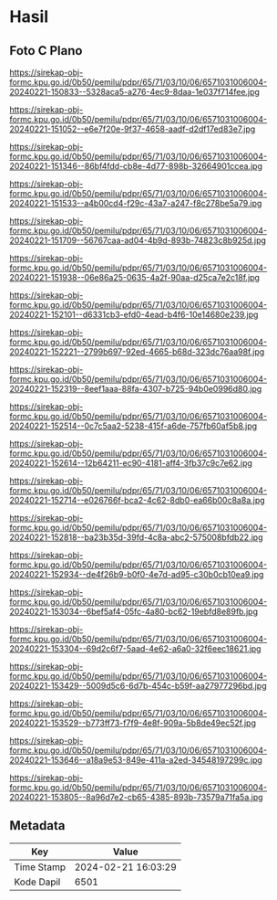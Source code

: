 # Hasil

## Foto C Plano

https://sirekap-obj-formc.kpu.go.id/0b50/pemilu/pdpr/65/71/03/10/06/6571031006004-20240221-150833--5328aca5-a276-4ec9-8daa-1e037f714fee.jpg

https://sirekap-obj-formc.kpu.go.id/0b50/pemilu/pdpr/65/71/03/10/06/6571031006004-20240221-151052--e6e7f20e-9f37-4658-aadf-d2df17ed83e7.jpg

https://sirekap-obj-formc.kpu.go.id/0b50/pemilu/pdpr/65/71/03/10/06/6571031006004-20240221-151346--86bf4fdd-cb8e-4d77-898b-32664901ccea.jpg

https://sirekap-obj-formc.kpu.go.id/0b50/pemilu/pdpr/65/71/03/10/06/6571031006004-20240221-151533--a4b00cd4-f29c-43a7-a247-f8c278be5a79.jpg

https://sirekap-obj-formc.kpu.go.id/0b50/pemilu/pdpr/65/71/03/10/06/6571031006004-20240221-151709--56767caa-ad04-4b9d-893b-74823c8b925d.jpg

https://sirekap-obj-formc.kpu.go.id/0b50/pemilu/pdpr/65/71/03/10/06/6571031006004-20240221-151938--06e86a25-0635-4a2f-90aa-d25ca7e2c18f.jpg

https://sirekap-obj-formc.kpu.go.id/0b50/pemilu/pdpr/65/71/03/10/06/6571031006004-20240221-152101--d6331cb3-efd0-4ead-b4f6-10e14680e239.jpg

https://sirekap-obj-formc.kpu.go.id/0b50/pemilu/pdpr/65/71/03/10/06/6571031006004-20240221-152221--2799b697-92ed-4665-b68d-323dc76aa98f.jpg

https://sirekap-obj-formc.kpu.go.id/0b50/pemilu/pdpr/65/71/03/10/06/6571031006004-20240221-152319--8eef1aaa-88fa-4307-b725-94b0e0996d80.jpg

https://sirekap-obj-formc.kpu.go.id/0b50/pemilu/pdpr/65/71/03/10/06/6571031006004-20240221-152514--0c7c5aa2-5238-415f-a6de-757fb60af5b8.jpg

https://sirekap-obj-formc.kpu.go.id/0b50/pemilu/pdpr/65/71/03/10/06/6571031006004-20240221-152614--12b64211-ec90-4181-aff4-3fb37c9c7e62.jpg

https://sirekap-obj-formc.kpu.go.id/0b50/pemilu/pdpr/65/71/03/10/06/6571031006004-20240221-152714--e026766f-bca2-4c62-8db0-ea66b00c8a8a.jpg

https://sirekap-obj-formc.kpu.go.id/0b50/pemilu/pdpr/65/71/03/10/06/6571031006004-20240221-152818--ba23b35d-39fd-4c8a-abc2-575008bfdb22.jpg

https://sirekap-obj-formc.kpu.go.id/0b50/pemilu/pdpr/65/71/03/10/06/6571031006004-20240221-152934--de4f26b9-b0f0-4e7d-ad95-c30b0cb10ea9.jpg

https://sirekap-obj-formc.kpu.go.id/0b50/pemilu/pdpr/65/71/03/10/06/6571031006004-20240221-153034--6bef5af4-05fc-4a80-bc62-19ebfd8e89fb.jpg

https://sirekap-obj-formc.kpu.go.id/0b50/pemilu/pdpr/65/71/03/10/06/6571031006004-20240221-153304--69d2c6f7-5aad-4e62-a6a0-32f6eec18621.jpg

https://sirekap-obj-formc.kpu.go.id/0b50/pemilu/pdpr/65/71/03/10/06/6571031006004-20240221-153429--5009d5c6-6d7b-454c-b59f-aa27977296bd.jpg

https://sirekap-obj-formc.kpu.go.id/0b50/pemilu/pdpr/65/71/03/10/06/6571031006004-20240221-153529--b773ff73-f7f9-4e8f-909a-5b8de49ec52f.jpg

https://sirekap-obj-formc.kpu.go.id/0b50/pemilu/pdpr/65/71/03/10/06/6571031006004-20240221-153646--a18a9e53-849e-411a-a2ed-34548197299c.jpg

https://sirekap-obj-formc.kpu.go.id/0b50/pemilu/pdpr/65/71/03/10/06/6571031006004-20240221-153805--8a96d7e2-cb65-4385-893b-73579a71fa5a.jpg


## Metadata

| Key        | Value               |
| ---------- | ------------------- |
| Time Stamp | 2024-02-21 16:03:29 |
| Kode Dapil | 6501                |



